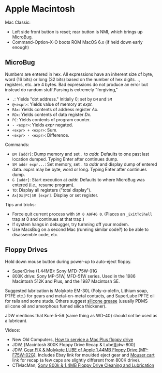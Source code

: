 Apple Macintosh
===============

Mac Classic:
- Left side front button is reset; rear button is NMI, which brings up
  [MicroBug].
- Command-Option-X-O boots ROM MacOS 6.x (if held down early enough)


MicroBug
--------

Numbers are entered in hex. All expressions have an inherent size of byte,
word (16 bits) or long (32 bits) based on the number of hex digits. `.`,
registers, etc. are 4 bytes. Bad expressions do not produce an error but
instead do random stuff.Parsing is extremely "forgiving," 

- `.`: Yields "dot address." Initially 0; set by `DM` and `SM`
- `@<expr>`: Yields value of memory at _expr._
- `RAx`: Yields contents of address register _Ax._
- `RDx`: Yields contents of data register _Dx._
- `PC`: Yields contents of program counter.
- `- <expr>`: Yields _expr_ negated.
- `<expr> + <expr>`: Sum.
- `<expr> - <expr>`: Difference.

Commands:
- `DM [addr]`: Dump memory and set `.` to _addr._ Defaults to one past last
  location dumped. Typing Enter after continues dump.
- `SM addr expr...`: Set memory, set `.` to _addr_ and display dump of
  entered data. _exprs_ may be byte, word or long. Typing Enter after
  continues dump.
- `G [addr]`: Start execution at _addr._ Defaults to where MicroBug was
  entered (i.e., resume program).
- `TD`: Display all registers ("total display").
- `Ax|Dx|PC|SR [expr]`. Display or set register.

Tips and tricks:
- Force quit current process with `SM 0 A9F4G 0`. (Places an `_ExitToShell`
  trap at 0 and continues at that trap.)
- If system hangs in debugger, try turnning off your modem.
- Use MacsBug on a second Mac (running similar code?) to be able to
  disassemble code, etc.


Floppy Drives
-------------

Hold down mouse button during power-up to auto-eject floppy.

- SuperDrive (1.44MB): Sony MFD-75W-01G
- 800K drive: Sony MP-51W, MFD-51W series. Used in the 1986 Macintosh 512K
  and Plus, and the 1987 Macintosh SE.

Suggested lubrication is Molykote EM-30L (Poly-α-olefin, Lithium soap, PTFE
etc.) for gears and metal-on-metal contacts, and SuperLube PFTE oil for
rails and some studs. Others suggest [silicone grease][] (usually PDMS
silicone oil and amorphous fumed silica thickener).

JDW mentions that Kure 5-56 (same thing as WD-40) should _not_ be used
as a lubricant.

Videos:
- New Old Computers, [How to service a Mac Plus floppy drive][noc]
- JDW, [Macintosh 800K Floppy Drive Recap & Lube][jdw-800]
- JDW, [Gear FIX & Molykote LUBE of Apple 1.44MB Floppy Drive
  [MP-F75W-02G]][jdw-1440]. Includes Ebay link for moulded eject gear and
  [Mouser cart][jdw-1440-cart] link for recap (a few caps are slightly
  different from 800K drive).
- CTMacMan, [Sony 800k & 1.4MB Floppy Drive Cleaning and Lubrication][ctmm]



<!-------------------------------------------------------------------->
[Molykote EM-30L]: https://www.ulbrich.at/chemical-technical-products/aut/TDS_MOLYKOTE_EM_30L.pdf
[ctmm]: https://www.youtube.com/watch?v=qLyzjHTukos
[jdw-1440-cart]: https://www.mouser.com/ProjectManager/ProjectDetail.aspx?AccessID=18092c06e8
[jdw-1440]: https://www.youtube.com/watch?v=ia513LCN7jY
[noc]: https://www.youtube.com/watch?v=1yH9OF92fE8
[silicone grease]: https://en.wikipedia.org/wiki/Silicone_grease
[MicroBug]: https://developer.apple.com/library/archive/technotes/tn/tn1136.html
